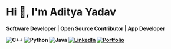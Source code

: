 # Hi 👋, I'm Aditya Yadav  
<b>Software Developer | Open Source Contributor | App Developer<b>

![C++](https://img.shields.io/badge/C++-00599C?style=for-the-badge&logo=c%2B%2B&logoColor=white)
![Python](https://img.shields.io/badge/Python-3776AB?style=for-the-badge&logo=python&logoColor=white)
![Java](https://img.shields.io/badge/Java-ED8B00?style=for-the-badge&logo=openjdk&logoColor=white)
[![LinkedIn](https://img.shields.io/badge/LinkedIn-blue?style=for-the-badge&logo=linkedin)](https://linkedin.com/in/yourusername)
[![Portfolio](https://img.shields.io/badge/Portfolio-orange?style=for-the-badge&logo=firefox)](https://yourportfolio.com)


        

